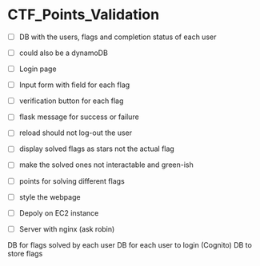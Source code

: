 # CTF_Points_Validation

- [ ]  DB with the users, flags and completion status of each user
- [ ]  could also be a dynamoDB
- [ ]  Login page
- [ ]  Input form with field for each flag
- [ ]  verification button for each flag
- [ ]  flask message for success or failure
- [ ]  reload should not log-out the user
- [ ]  display solved flags as stars not the actual flag
- [ ]  make the solved ones not interactable and green-ish
- [ ]  points for solving different flags
- [ ]  style the webpage
- [ ]  Depoly on EC2 instance
- [ ]  Server with nginx (ask robin)


DB for flags solved by each user
DB for each user to login (Cognito)
DB to store flags